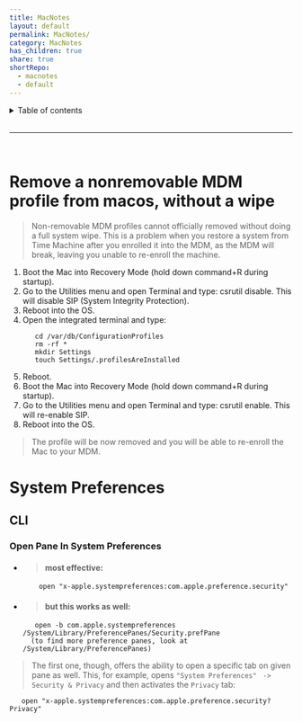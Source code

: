 ```yaml
---
title: MacNotes
layout: default
permalink: MacNotes/
category: MacNotes
has_children: true
share: true
shortRepo:
  - macnotes
  - default
---
```


<details markdown="block">              
<summary>              
Table of contents              
</summary>              
{: .text-delta }              
1. TOC              
{:toc}              
</details>

<br/>

---

<br/>

# Remove a nonremovable MDM profile from macos, without a wipe

> Non-removable MDM profiles cannot officially removed without doing a full system wipe.
> This is a problem when you restore a system from Time Machine after you enrolled it into the MDM, as the MDM
> will break, leaving you unable to re-enroll the machine.

1. Boot the Mac into Recovery Mode (hold down command+R during startup).
2. Go to the Utilities menu and open Terminal and type: csrutil disable. This will disable SIP (System Integrity Protection).
3. Reboot into the OS.
4. Open the integrated terminal and type:
   ```shell
      cd /var/db/ConfigurationProfiles
      rm -rf *
      mkdir Settings
      touch Settings/.profilesAreInstalled
   ```
5. Reboot.
6. Boot the Mac into Recovery Mode (hold down command+R during startup).
7. Go to the Utilities menu and open Terminal and type: csrutil enable. This will re-enable SIP.
8. Reboot into the OS.

> The profile will be now removed and you will be able to re-enroll the Mac to your MDM.

# System Preferences

## CLI

### Open Pane In System Preferences

- > #### most effective:

  ```shell
      open "x-apple.systempreferences:com.apple.preference.security"
  ```

- > #### but this works as well:

  ```shell
     open -b com.apple.systempreferences /System/Library/PreferencePanes/Security.prefPane
    (to find more preference panes, look at /System/Library/PreferencePanes)
  ```

> The first one, though, offers the ability to open a specific tab on given pane as well.
> This, for example, opens `"System Preferences" ` `-> ` `Security & Privacy` and then activates the `Privacy` tab:

```shell
   open "x-apple.systempreferences:com.apple.preference.security?Privacy"
```
